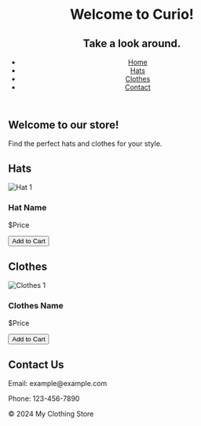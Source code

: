 <!DOCTYPE html>
<html lang="en">
<head>
    <meta charset="UTF-8">
    <meta name="viewport" content="width=device-width, initial-scale=1.0">
    <title>Curio</title>
    <link rel="main" href="styles.css">
</head>
<body>
    <header>
        <h1>Welcome to Curio!</h1>
        <h2>Take a look around.</h2>
        <nav>
            <ul>
                <li><a href="#home">Home</a></li>
                <li><a href="#hats">Hats</a></li>
                <li><a href="#clothes">Clothes</a></li>
                <li><a href="#contact">Contact</a></li>
            </ul>
        </nav>
    </header>
    <section id="home">
        <h2>Welcome to our store!</h2>
        <p>Find the perfect hats and clothes for your style.</p>
    </section>
    <section id="hats">
        <h2>Hats</h2>
        <!-- Add your hat products here -->
        <div class="product">
            <img src="hat1.jpg" alt="Hat 1">
            <h3>Hat Name</h3>
            <p>$Price</p>
            <button>Add to Cart</button>
        </div>
        <!-- Repeat the above structure for each hat -->
    </section>
    <section id="clothes">
        <h2>Clothes</h2>
        <!-- Add your clothes products here -->
        <div class="product">
            <img src="![Alt text](chimp-8055049.jpg)" alt="Clothes 1">
            <h3>Clothes Name</h3>
            <p>$Price</p>
            <button>Add to Cart</button>
        </div>
        <!-- Repeat the above structure for each clothing item -->
    </section>
    <section id="contact">
        <h2>Contact Us</h2>
        <p>Email: example@example.com</p>
        <p>Phone: 123-456-7890</p>
    </section>
    <footer>
        <p>&copy; 2024 My Clothing Store</p>
    </footer>
    <script src="script.js"></script>
</body>
</html>
